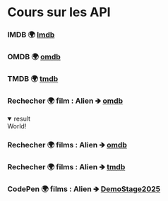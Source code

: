 # Cours sur les API

### IMDB 🌍 [Imdb](https://www.imdb.com/fr/) 
### OMDB 🌍 [omdb](http://www.omdbapi.com/) 
### TMDB 🌍 [tmdb](https://www.themoviedb.org/?language=fr) 



### Rechecher 🌍 film : Alien 🡺 [omdb](http://www.omdbapi.com/?apikey=d7194885&t=alien) 
<details open>
  <summary>result</summary>
  World!
</details>

### Rechecher 🌍 films : Alien 🡺 [omdb](http://www.omdbapi.com/?apikey=d7194885&t=alien) 

### Rechecher 🌍 films : Alien 🡺 [tmdb](https://api.themoviedb.org/3/search/movie?api_key=aa8b43b8cbce9d1689bef3d0c3087e4d&query=alien)

### CodePen 🌍 films : Alien 🡺 [DemoStage2025](https://codepen.io/mario-35/pen/qEdQyQo) 


 
